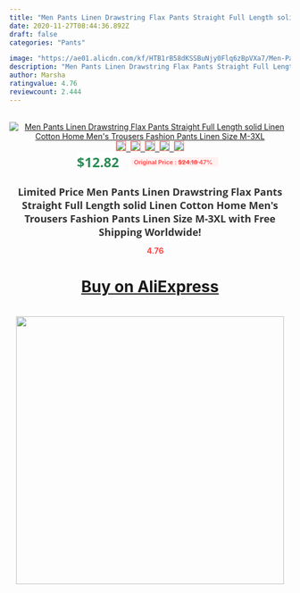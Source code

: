 ```yaml
---
title: "Men Pants Linen Drawstring Flax Pants Straight Full Length solid Linen Cotton Home Men's Trousers Fashion Pants Linen Size M-3XL"
date: 2020-11-27T08:44:36.892Z
draft: false
categories: "Pants"

image: "https://ae01.alicdn.com/kf/HTB1rB58dKSSBuNjy0Flq6zBpVXa7/Men-Pants-Linen-Drawstring-Flax-Pants-Straight-Full-Length-solid-Linen-Cotton-Home-Men-s-Trousers.jpg"
description: "Men Pants Linen Drawstring Flax Pants Straight Full Length solid Linen Cotton Home Men's Trousers Fashion Pants Linen Size M-3XL"
author: Marsha
ratingvalue: 4.76
reviewcount: 2.444
---
```

<br>
<div style="text-align: center;">
<a href="https://s.click.aliexpress.com/e/_Aso0zn" target="_blank" rel="nofollow noopener noreferrer"><img alt="Men Pants Linen Drawstring Flax Pants Straight Full Length solid Linen Cotton Home Men's Trousers Fashion Pants Linen Size M-3XL" class="magnifier-image" src="https://ae01.alicdn.com/kf/HTB1rB58dKSSBuNjy0Flq6zBpVXa7/Men-Pants-Linen-Drawstring-Flax-Pants-Straight-Full-Length-solid-Linen-Cotton-Home-Men-s-Trousers.jpg_640x640.jpg">
<br>
<img style="border:1px solid salmon" src="https://ae01.alicdn.com/kf/HTB1rB58dKSSBuNjy0Flq6zBpVXa7/Men-Pants-Linen-Drawstring-Flax-Pants-Straight-Full-Length-solid-Linen-Cotton-Home-Men-s-Trousers.jpg_120x120.jpg">&nbsp;&nbsp;<img style="border:1px solid salmon" src="https://ae01.alicdn.com/kf/HTB1F06_XIfrK1RkSmLyq6xGApXan/Men-Pants-Linen-Drawstring-Flax-Pants-Straight-Full-Length-solid-Linen-Cotton-Home-Men-s-Trousers.jpg_120x120.jpg">&nbsp;&nbsp;<img style="border:1px solid salmon" src="https://ae01.alicdn.com/kf/HTB1rn85k3MPMeJjy1Xbq6AwxVXag/Men-Pants-Linen-Drawstring-Flax-Pants-Straight-Full-Length-solid-Linen-Cotton-Home-Men-s-Trousers.jpg_120x120.jpg">&nbsp;&nbsp;<img style="border:1px solid salmon" src="https://ae01.alicdn.com/kf/HTB137nJa3Aq0eJjSZFtq6A.qVXaQ/Men-Pants-Linen-Drawstring-Flax-Pants-Straight-Full-Length-solid-Linen-Cotton-Home-Men-s-Trousers.jpg_120x120.jpg">&nbsp;&nbsp;<img style="border:1px solid salmon" src="https://ae01.alicdn.com/kf/HTB1sXIVdoMgYeJjSZFGq6xsMXXam/Men-Pants-Linen-Drawstring-Flax-Pants-Straight-Full-Length-solid-Linen-Cotton-Home-Men-s-Trousers.jpg_120x120.jpg"></a></div><br0>
<div style="text-align: center;"><span style="background-color: white; border: 0px; box-sizing: border-box; color: seagreen; display: inline-block; font-family: &quot;open sans&quot; , &quot;arial&quot; , &quot;helvetica&quot; , sans-serif , &quot;heiti&quot;; font-size: 24px; font-stretch: inherit; font-weight: 700; line-height: inherit; margin: 0px 10px 0px 0px; padding: 0px; vertical-align: middle;">$12.82 </span>
<span style="background: rgb(255 , 241 , 241); border-radius: 3px; border: 0px; box-sizing: border-box; color: #ff4747; display: inline-block; font-family: inherit; font-size: 12px; font-stretch: inherit; font-style: inherit; font-variant: inherit; font-weight: 600; line-height: inherit; margin: 0px; padding: 2px 5px; transform: scale(0.9); vertical-align: middle;">Original Price : <b style="text-decoration: line-through;">$24.18 </b> 47%&nbsp;&nbsp;</span></div>
<h1 style="color: #333333; display: inline-block; font-family: &quot;open sans&quot; , &quot;arial&quot; , &quot;helvetica&quot; , sans-serif , &quot;heiti&quot;; font-size: 18px; font-stretch: inherit; font-weight: 700; text-align: center;">Limited Price Men Pants Linen Drawstring Flax Pants Straight Full Length solid Linen Cotton Home Men's Trousers Fashion Pants Linen Size M-3XL with Free Shipping Worldwide!</h1>
<div style="color: #ff4747; text-align: center;">
<img src="https://4.bp.blogspot.com/-M0ZcTcb-5uY/XleCXlxnR4I/AAAAAAAAAEc/OrjgMkXV1oMQFaCRZj5HQwOCBcu3w1FegCPcBGAYYCw/s1600/star.png" style="height: 15px;">&nbsp;<b>4.76</b></div>
<div class="button_cont" align="center"><a class="buynow_a" href="https://s.click.aliexpress.com/e/_Aso0zn" target="_blank" rel="nofollow noopener noreferrer"><H1>Buy on AliExpress</H1></a></div><br>
<div class="separator" style="clear: both; text-align: center;">
<img src="https://lh3.googleusercontent.com/-pTy5HemUv9M/XlePHvY0dAI/AAAAAAAAAE4/0nX5iRUoIWY8eMW9Dpxeirr157OZliDIgCLcBGAsYHQ/s1600/badge.gif" width="480">
</div>
